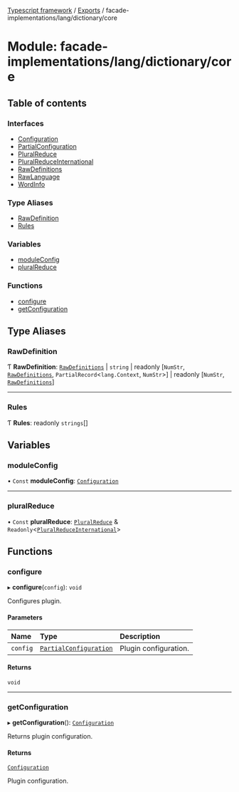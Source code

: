 [Typescript framework](../index.md) / [Exports](../modules.md) / facade-implementations/lang/dictionary/core

# Module: facade-implementations/lang/dictionary/core

## Table of contents

### Interfaces

- [Configuration](../interfaces/facade_implementations_lang_dictionary_core.Configuration.md)
- [PartialConfiguration](../interfaces/facade_implementations_lang_dictionary_core.PartialConfiguration.md)
- [PluralReduce](../interfaces/facade_implementations_lang_dictionary_core.PluralReduce.md)
- [PluralReduceInternational](../interfaces/facade_implementations_lang_dictionary_core.PluralReduceInternational.md)
- [RawDefinitions](../interfaces/facade_implementations_lang_dictionary_core.RawDefinitions.md)
- [RawLanguage](../interfaces/facade_implementations_lang_dictionary_core.RawLanguage.md)
- [WordInfo](../interfaces/facade_implementations_lang_dictionary_core.WordInfo.md)

### Type Aliases

- [RawDefinition](facade_implementations_lang_dictionary_core.md#rawdefinition)
- [Rules](facade_implementations_lang_dictionary_core.md#rules)

### Variables

- [moduleConfig](facade_implementations_lang_dictionary_core.md#moduleconfig)
- [pluralReduce](facade_implementations_lang_dictionary_core.md#pluralreduce)

### Functions

- [configure](facade_implementations_lang_dictionary_core.md#configure)
- [getConfiguration](facade_implementations_lang_dictionary_core.md#getconfiguration)

## Type Aliases

### RawDefinition

Ƭ **RawDefinition**: [`RawDefinitions`](../interfaces/facade_implementations_lang_dictionary_core.RawDefinitions.md) \| `string` \| readonly [`NumStr`, [`RawDefinitions`](../interfaces/facade_implementations_lang_dictionary_core.RawDefinitions.md), `PartialRecord`<`lang.Context`, `NumStr`\>] \| readonly [`NumStr`, [`RawDefinitions`](../interfaces/facade_implementations_lang_dictionary_core.RawDefinitions.md)]

___

### Rules

Ƭ **Rules**: readonly `strings`[]

## Variables

### moduleConfig

• `Const` **moduleConfig**: [`Configuration`](../interfaces/facade_implementations_lang_dictionary_core.Configuration.md)

___

### pluralReduce

• `Const` **pluralReduce**: [`PluralReduce`](../interfaces/facade_implementations_lang_dictionary_core.PluralReduce.md) & `Readonly`<[`PluralReduceInternational`](../interfaces/facade_implementations_lang_dictionary_core.PluralReduceInternational.md)\>

## Functions

### configure

▸ **configure**(`config`): `void`

Configures plugin.

#### Parameters

| Name | Type | Description |
| :------ | :------ | :------ |
| `config` | [`PartialConfiguration`](../interfaces/facade_implementations_lang_dictionary_core.PartialConfiguration.md) | Plugin configuration. |

#### Returns

`void`

___

### getConfiguration

▸ **getConfiguration**(): [`Configuration`](../interfaces/facade_implementations_lang_dictionary_core.Configuration.md)

Returns plugin configuration.

#### Returns

[`Configuration`](../interfaces/facade_implementations_lang_dictionary_core.Configuration.md)

Plugin configuration.
